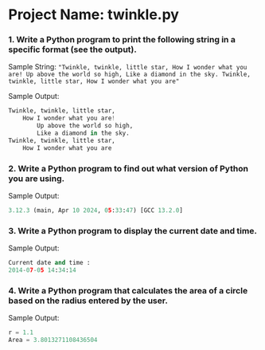 # Project Name: twinkle.py

### 1. Write a Python program to print the following string in a specific format (see the output).

Sample String: `"Twinkle, twinkle, little star, How I wonder what you are! Up above the world so high, Like a diamond in the sky. Twinkle, twinkle, little star, How I wonder what you are"`

Sample Output:

```python
Twinkle, twinkle, little star,
	How I wonder what you are!
		Up above the world so high,
		Like a diamond in the sky.
Twinkle, twinkle, little star,
	How I wonder what you are
```

### 2. Write a Python program to find out what version of Python you are using.

Sample Output:

```python
3.12.3 (main, Apr 10 2024, 05:33:47) [GCC 13.2.0]
```

### 3. Write a Python program to display the current date and time.

Sample Output:

```python
Current date and time :
2014-07-05 14:34:14
```

### 4. Write a Python program that calculates the area of a circle based on the radius entered by the user.

Sample Output:

```python
r = 1.1
Area = 3.8013271108436504
```
